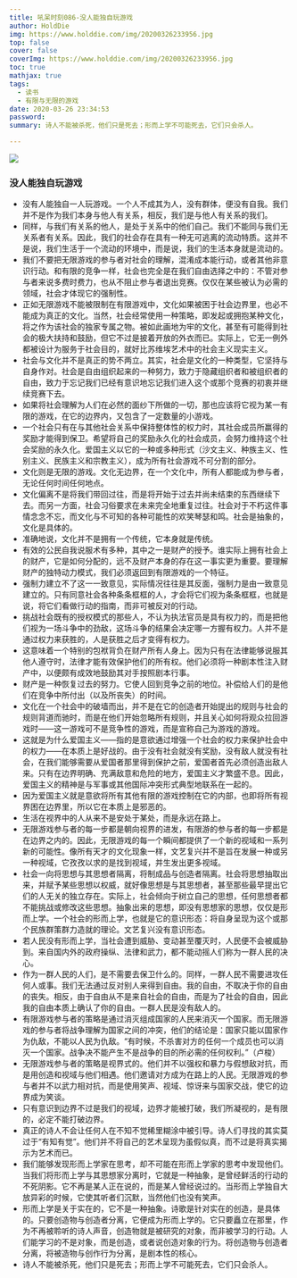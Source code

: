 ```yaml
---
title: 吼呆时刻086-没人能独自玩游戏
author: HoldDie
img: https://www.holddie.com/img/20200326233956.jpg
top: false
cover: false
coverImg: https://www.holddie.com/img/20200326233956.jpg
toc: true
mathjax: true
tags:
  - 读书
  - 有限与无限的游戏
date: 2020-03-26 23:34:53
password:
summary: 诗人不能被杀死，他们只是死去；形而上学不可能死去，它们只会杀人。

---
```


![](https://www.holddie.com/img/20200326233956.jpg)

### 没人能独自玩游戏

- 没有人能独自一人玩游戏。一个人不成其为人，没有群体，便没有自我。我们并不是作为我们本身与他人有关系，相反，我们是与他人有关系的我们。
- 同样，与我们有关系的他人，是处于关系中的他们自己。我们不能同与我们无关系者有关系。因此，我们的社会存在具有一种无可逃离的流动特质。这并不是说，我们生活于一个流动的环境中，而是说，我们的生活本身就是流动的。
- 我们不要把无限游戏的参与者对社会的理解，混淆成本能行动，或者其他非意识行动。和有限的竞争一样，社会也完全是在我们自由选择之中的：不管对参与者来说多费时费力，也从不阻止参与者退出竞赛。仅仅在某些被认为必需的领域，社会才体现它的强制性。
- 正如无限游戏不能被限制在有限游戏中，文化如果被困于社会边界里，也必不能成为真正的文化。当然，社会经常使用一种策略，即发起或拥抱某种文化，将之作为该社会的独家专属之物。被如此画地为牢的文化，甚至有可能得到社会的极大扶持和鼓励，但它不过是披着开放的外衣而已。实际上，它无一例外都被设计为服务于社会目的，就好比苏维埃艺术中的社会主义现实主义。
- 社会与文化并不是真正的势不两立。其实，社会是文化的一种类型，它坚持与自身作对。社会是自由组织起来的一种努力，致力于隐藏组织者和被组织者的自由，致力于忘记我们已经有意识地忘记我们进入这个或那个竞赛的初衷并继续竞赛下去。
- 如果将社会理解为人们在必然的面纱下所做的一切，那也应该将它视为某一有限的游戏，在它的边界内，又包含了一定数量的小游戏。
- 一个社会只有在与其他社会关系中保持整体性的权力时，其社会成员所赢得的奖励才能得到保卫。希望将自己的奖励永久化的社会成员，会努力维持这个社会奖励的永久化。爱国主义以它的一种或多种形式（沙文主义、种族主义、性别主义、民族主义和宗教主义），成为所有社会游戏不可分割的部分。
- 文化则是无限的游戏。文化无边界，在一个文化中，所有人都能成为参与者，无论任何时间任何地点。
- 文化偏离不是将我们带回过往，而是将开始于过去并尚未结束的东西继续下去。而另一方面，社会习俗要求在未来完全地重复过往。社会对于不朽这件事情念念不忘，而文化与不可知的各种可能性的欢笑琴瑟和鸣。社会是抽象的，文化是具体的。
- 准确地说，文化并不是拥有一个传统，它本身就是传统。
- 有效的公民自我说服术有多种，其中之一是财产的授予。谁实际上拥有社会上的财产，它是如何分配的，远不及财产本身的存在这一事实更为重要。要理解财产的独特动力模式，我们必须返回到有限游戏的一个特征。
- 强制力建立不了这一一致意见，实际情况往往是其反面，强制力是由一致意见建立的。只有同意社会各种条条框框的人，才会将它们视为条条框框，也就是说，将它们看做行动的指南，而非可被反对的行动。
- 挑战社会既有的授权模式的那些人，不认为执法官员是具有权力的，而是把他们视为一场斗争中的劲敌，这场斗争的结果会决定哪一方握有权力。人并不是通过权力来获胜的，人是获胜之后才变得有权力。
- 这意味着一个特别的包袱背负在财产所有人身上。因为只有在法律能够说服其他人遵守时，法律才能有效保护他们的所有权。他们必须将一种剧本性注入财产中，以便颇有成效地鼓励其对手按照剧本行事。
- 财产是一种恢复过去的努力。它使人回到竞争之前的地位。补偿给人们的是他们在竞争中所付出（以及所丧失）的时间。
- 文化在一个社会中的破墙而出，并不是在它的创造者开始提出的规则与社会的规则背道而驰时，而是在他们开始忽略所有规则，并且关心如何将观众拉回游戏时——这一游戏可不是竞争性的游戏，而是宣称自己为游戏的游戏。
- 这就是为什么爱国主义——指的是意欲通过增强一个社会的权力来保护社会中的权力——在本质上是好战的。由于没有社会就没有奖励，没有敌人就没有社会，在我们能够需要从爱国者那里得到保护之前，爱国者首先必须创造出敌人来。只有在边界明确、充满敌意和危险的地方，爱国主义才繁盛不息。因此，爱国主义的精神是与军事或其他国际冲突形式典型地联系在一起的。
- 因为爱国主义就是意欲将所有其他有限的游戏控制在它的内部，也即将所有视界困在边界里，所以它在本质上是邪恶的。
- 生活在视界中的人从来不是安处于某处，而是永远在路上。
- 无限游戏参与者的每一步都是朝向视界的进发，有限游的参与者的每一步都是在边界之内的。因此，无限游戏的每一个瞬间都提供了一个新的视域和一系列新的可能性。像所有天才的文化现象一样，文艺复兴并不是旨在发展一种或另一种视域，它孜孜以求的是找到视域，并生发出更多视域。
- 社会一向将思想与其思想者隔离，将制成品与创造者隔离。社会将思想抽取出来，并赋予某些思想以权威，就好像思想是与其思想者，甚至那些最早提出它们的人无关的独立存在。实际上，社会倾向于树立自己的思想，任何思想者都不能挑战或修改这些思想。抽象出来的思想，即没有思想家的思想，仅仅是形而上学。一个社会的形而上学，也就是它的意识形态：将自身呈现为这个或那个民族群策群力造就的理论。文艺复兴没有意识形态。
- 若人民没有形而上学，当社会遭到威胁、变动甚至覆灭时，人民便不会被威胁到。来自国内外的政府操纵、法律和武力，都不能动摇人们称为一群人民的决心。
- 作为一群人民的人们，是不需要去保卫什么的。同样，一群人民不需要进攻任何人或事。我们无法通过反对别人来得到自由。我的自由，不取决于你的自由的丧失。相反，由于自由从不是来自社会的自由，而是为了社会的自由，因此我的自由本质上确认了你的自由。一群人民是没有敌人的。
- 有限游戏参与者的策略是通过消灭组成国家的人民来消灭一个国家。而无限游戏的参与者将战争理解为国家之间的冲突，他们的结论是：国家只能以国家作为仇敌，不能以人民为仇敌。“有时候，不杀害对方的任何一个成员也可以消灭一个国家。战争决不能产生不是战争的目的所必需的任何权利。”（卢梭）
- 无限游戏参与者的策略是视界式的。他们并不以强权和暴力与假想敌对抗，而是用创造和视域与他们相遇。他们邀请对方成为在路上的人民。无限游戏的参与者并不以武力相对抗，而是使用笑声、视域、惊讶来与国家交战，使它的边界成为笑谈。
- 只有意识到边界不过是我们的视域，边界才能被打破，我们所凝视的，是有限的，必定不能打破边界。
- 真正的诗人不会让任何人在不知不觉稀里糊涂中被引导。诗人们寻找的其实莫过于“有知有觉”。他们并不将自己的艺术呈现为虽假似真，而不过是将真实揭示为艺术而已。
- 我们能够发现形而上学家在思考，却不可能在形而上学家的思考中发现他们。当我们将形而上学与其思想家分离时，它就是一种抽象，是曾经鲜活的行动的不死阴影。它不再是某人正在说的，而是某人曾经说过的。当形而上学独自大放异彩的时候，它使其听者们沉默，当然他们也没有笑声。
- 形而上学是关于实在的，它不是一种抽象。诗歌是针对实在的创造，是具体的。只要创造物与创造者分离，它便成为形而上学的。它只要矗立在那里，作为不再被聆听的诗人声音，创造物就是被研究的对象，而非被学习的行动。人们能学习的不是对象，而是创造，或者说创造对象的行为。将创造物与创造者分离，将被造物与创作行为分离，是剧本性的核心。
- 诗人不能被杀死，他们只是死去；形而上学不可能死去，它们只会杀人。